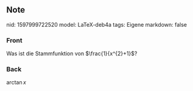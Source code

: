 ## Note
nid: 1597999722520
model: LaTeX-deb4a
tags: Eigene
markdown: false

### Front
Was ist die Stammfunktion von $\frac{1}{x^{2}+1}$?

### Back
$\arctan x$
